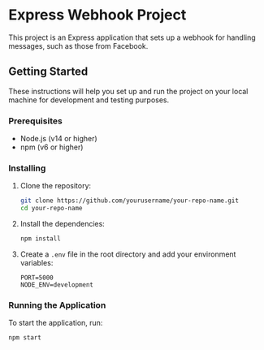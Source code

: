 # Express Webhook Project

This project is an Express application that sets up a webhook for handling messages, such as those from Facebook.

## Getting Started

These instructions will help you set up and run the project on your local machine for development and testing purposes.

### Prerequisites

- Node.js (v14 or higher)
- npm (v6 or higher)

### Installing

1. Clone the repository:
    ```sh
    git clone https://github.com/yourusername/your-repo-name.git
    cd your-repo-name
    ```

2. Install the dependencies:
    ```sh
    npm install
    ```

3. Create a `.env` file in the root directory and add your environment variables:
    ```env
    PORT=5000
    NODE_ENV=development
    ```

### Running the Application

To start the application, run:
```sh
npm start